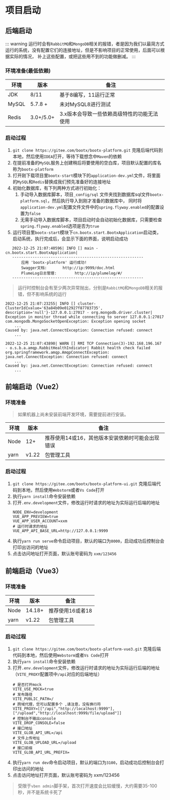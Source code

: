 # 项目启动

## 后端启动
::: warning
运行时会有`RabbitMQ`和`MongoDB`相关的报错，者是因为我们以最简方式运行的系统，没有配置它们的连接地址，但是不影响项目的正常使用，后面可以根据实际的情况，
补上这些配置，或把这些用不到的功能做删减。
:::
### 环境准备(最低依赖)
| 环境    | 版本        | 备注                      |
|-------|-----------|-------------------------|
| JDK   | 8/11      | 基于8编写，11运行正常            |
| MySQL | 5.7.8 +   | 未对MySQL8进行测试            |
| Redis | 3.0+/5.0+ | 3.x版本会导致一些依赖高级特性的功能无法使用 |

### 启动过程

1. `git clone https://gitee.com/bootx/bootx-platform.git` 克隆后端代码到本地，然后使用`IDEA`打开，等待下载想念中`Maven`的依赖
2. 在提前准备的`MySQL`服务上创建稍后将要使用的空白库，项目默认配置的库名称为`bootx-platform`
3. 打开刚下载项目里`bootx-start`模块下的`application-dev.yml`文件，将里面的`MySQL`和`Redis`替换成我们预先准备好的连接地址
4. 初始化数据库，有下列两种方式进行初始化：
   1. 手动导入数据库脚本，项目`_config/sql` 文件夹找到数据库sql文件`bootx-platform.sql`，然后执行导入到刚才准备的数据库中，
   同时将`application-dev.yml`配置文件文件中的`spring.flyway.enabled`的配置设置为`false`
   2. 无需手动导入数据库脚本，项目启动时会自动初始化数据库，只需要检查`spring.flyway.enabled`选项是否为`true`
5. 运行项目里`bootx-start`模块下`cn.bootx.start.BootxApplication`启动类，启动系统，执行完成后，会显示下面的界面，说明启动成功
```log
   2022-12-25 21:07:40596| INFO [] main - cn.bootx.start.BootxApplication| 
   ----------------------------------------------------------
       应用 'bootx-platform' 运行成功! 
       Swagger文档: 		http://ip:9999/doc.html
       PlumeLog日志管理: 		http://ip/plumelog/#/ 
   ----------------------------------------------------------
   ```

> 运行时控制台会有至少两次异常抛出，分别是`RabbitMQ`和`MongoDB`相关的报错，但不影响系统的运行

```log
2022-12-25 21:07:23255| INFO [] cluster-ClusterId{value='63a84b09e012927f87783735', description='null'}-127.0.0.1:27017 - org.mongodb.driver.cluster| Exception in monitor thread while connecting to server 127.0.0.1:27017
com.mongodb.MongoSocketOpenException: Exception opening socket
	...
Caused by: java.net.ConnectException: Connection refused: connect
	...
	
2022-12-25 21:07:43890| WARN [] RMI TCP Connection(3)-192.168.196.167 - o.s.b.a.amqp.RabbitHealthIndicator| Rabbit health check failed
org.springframework.amqp.AmqpConnectException: java.net.ConnectException: Connection refused: connect
	...
Caused by: java.net.ConnectException: Connection refused: connect
	...
```

## 前端启动（Vue2）
### 环境准备
> 如果机器上尚未安装前端开发环境，需要提前进行安装。

| 环境   | 版本    | 备注                         |
|------|-------|----------------------------|
| Node | 12+   | 推荐使用14或16，其他版本安装依赖时可能会出现错误 |
| yarn | v1.22 | 包管理工具                      |

### 启动过程
1. `git clone https://gitee.com/bootx/bootx-platform-ui.git` 克隆后端代码到本地，然后使用`Webstorm`或者`Vs Code`打开
2. 执行`yarn install`命令安装依赖
3. 打开`.env.development`文件，修改运行时请求的地址为实际运行后端的地址
   ```properties
   NODE_ENV=development
   VUE_APP_PREVIEW=true
   VUE_APP_USER_ACCOUNT=xxm
   # 运行时请求的地址
   VUE_APP_API_BASE_URL=http://127.0.0.1:9999
   ```
4. 执行`yarn run serve`命令启动项目，默认的端口为`8000`，启动成功后控制台会打印出访问的地址
5. 点击访问地址打开页面，默认账号密码为 `xxm/123456`

## 前端启动（Vue3）
### 环境准备

| 环境   | 版本     | 备注         |
|------|--------|------------|
| Node | 14.18+ | 推荐使用16或者18 |
| yarn | v1.22  | 包管理工具      |

### 启动过程
1. `git clone https://gitee.com/bootx/bootx-platform-vue3.git` 克隆后端代码到本地，然后使用`Webstorm`或者`Vs Code`打开
2. 执行`yarn install`命令安装依赖
3. 打开`.env.development`文件，修改运行时请求的地址为实际运行后端的地址（`VITE_PROXY`配置项中`/api`对应的后端地址）
   ```properties
   # 是否打开mock
   VITE_USE_MOCK=true
   # 发布路径
   VITE_PUBLIC_PATH=/
   # 跨域代理，您可以配置多个 ,请注意，没有换行符
   VITE_PROXY=[["/api","http://localhost:9999"],["/upload","http://localhost:9999/file/upload"]]
   # 控制台不输出console
   VITE_DROP_CONSOLE=false
   # 接口地址
   VITE_GLOB_API_URL=/api
   # 文件上传地址
   VITE_GLOB_UPLOAD_URL=/upload
   # 接口前缀
   VITE_GLOB_API_URL_PREFIX=
   ```
4. 执行`yarn run dev`命令启动项目，默认的端口为`3100`，启动成功后控制台会打印出访问的地址
5. 点击访问地址打开页面，默认账号密码为 xxm/123456
> 受限于`vben admin`脚手架，首次打开速度会比较缓慢，大约需要35-100秒，并不是系统卡死了
